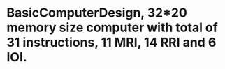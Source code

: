 # BasicComputerDesign, 32*20 memory size computer with total of 31 instructions, 11 MRI, 14 RRI and 6 IOI.
